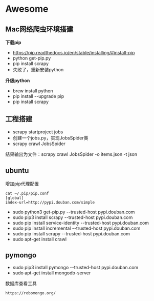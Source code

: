 # Awesome

## Mac网络爬虫环境搭建
**下载pip**
- https://pip.readthedocs.io/en/stable/installing/#install-pip
- python get-pip.py
- pip install scrapy
- 失败了，重新安装python

**升级python**
- brew install python
- pip install --upgrade pip
- pip install scrapy

## 工程搭建
- scrapy startproject jobs
- 创建一个jobs.py，实现JobsSpider类
- scrapy crawl JobsSpider

结果输出为文件：scrapy crawl JobsSpider -o items.json -t json

## ubuntu
增加pip代理配置
```
cat ~/.pip/pip.conf
[global]
index-url=http://pypi.douban.com/simple
```
- sudo python3 get-pip.py  --trusted-host pypi.douban.com
- sudo pip3 install scrapy --trusted-host pypi.douban.com
- sudo pip install service-identity --trusted-host pypi.douban.com
- sudo pip install incremental --trusted-host pypi.douban.com
- sudo pip install scrapy --trusted-host pypi.douban.com
- sudo apt-get install crawl

## pymongo
- sudo pip3 install pymongo --trusted-host pypi.douban.com
- sudo apt-get install mongodb-server

数据库查看工具
```
https://robomongo.org/
```




